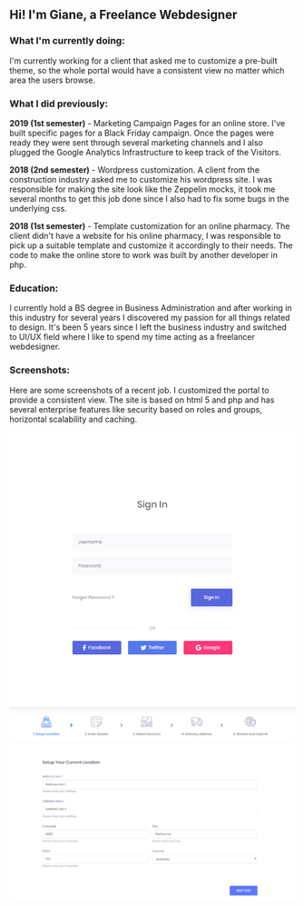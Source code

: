 ## Hi! I'm Giane, a Freelance Webdesigner

### What I'm currently doing:

I'm currently working for a client that asked me to customize a pre-built theme, so the whole portal would have a consistent view no matter which area the users browse.

### What I did previously:

**2019 (1st semester)** - Marketing Campaign Pages for an online store. I've built specific pages for a Black Friday campaign. Once the pages were ready they were sent through several marketing channels and I also plugged the Google Analytics Infrastructure to keep track of the Visitors.

**2018 (2nd semester)** - Wordpress customization. A client from the construction industry asked me to customize his wordpress site. I was responsible for making the site look like the Zeppelin mocks, it took me several months to get this job done since I also had to fix some bugs in the underlying css.

**2018 (1st semester)** - Template customization for an online pharmacy. The client didn't have a website for his online pharmacy, I was responsible to pick up a suitable template and customize it accordingly to their needs. The code to make the online store to work was built by another developer in php.

### Education:

I currently hold a BS degree in Business Administration and after working in this industry for several years I discovered my passion for all things related to design. It's been 5 years since I left the business industry and switched to UI/UX field where I like to spend my time acting as a freelancer webdesigner.

### Screenshots:

Here are some screenshots of a recent job. I customized the portal to provide a consistent view. The site is based on html 5 and php and has several enterprise features like security based on roles and groups, horizontal scalability and caching.

![login](login.png) 
![screenshot1](metro.png)

